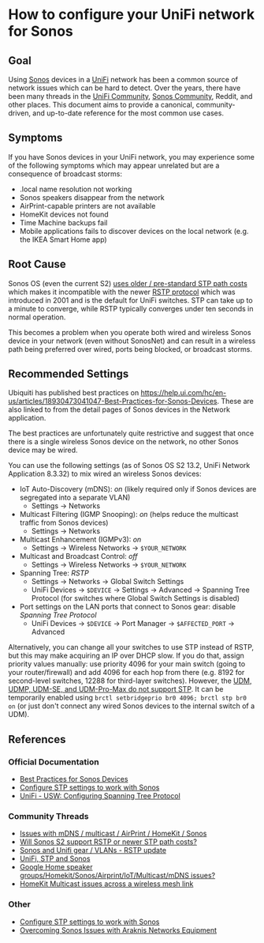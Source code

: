 # How to configure your UniFi network for Sonos

## Goal

Using [Sonos](http://www.sonos.com) devices in a [UniFi](https://www.ui.com/consoles/) network has been a common source of network issues which can be hard to detect. Over the years, there have been many threads in the [UniFi Community](https://community.ui.com), [Sonos Community](https://en.community.sonos.com), Reddit, and other places. This document aims to provide a canonical, community-driven, and up-to-date reference for the most common use cases.

## Symptoms

If you have Sonos devices in your UniFi network, you may experience some of the following symptoms which may appear unrelated but are a consequence of broadcast storms:

- .local name resolution not working
- Sonos speakers disappear from the network
- AirPrint-capable printers are not available
- HomeKit devices not found
- Time Machine backups fail
- Mobile applications fails to discover devices on the local network (e.g. the IKEA Smart Home app)

## Root Cause

Sonos OS (even the current S2) [uses older / pre-standard STP path costs](https://en.community.sonos.com/advanced-setups-229000/will-sonos-s2-support-rstp-or-newer-stp-path-costs-6841084) which makes it incompatible with the newer [RSTP protocol](https://en.wikipedia.org/wiki/Spanning_Tree_Protocol#Rapid_Spanning_Tree_Protocol) which was introduced in 2001 and is the default for UniFi switches. STP can take up to a minute to converge, while RSTP typically converges under ten seconds in normal operation.

This becomes a problem when you operate both wired and wireless Sonos device in your network (even without SonosNet) and can result in a wireless path being preferred over wired, ports being blocked, or broadcast storms.

## Recommended Settings

Ubiquiti has published best practices on https://help.ui.com/hc/en-us/articles/18930473041047-Best-Practices-for-Sonos-Devices. These are also linked to from the detail pages of Sonos devices in the Network application.

The best practices are unfortunately quite restrictive and suggest that once there is a single wireless Sonos device on the network, no other Sonos device may be wired.

You can use the following settings (as of Sonos OS S2 13.2, UniFi Network Application 8.3.32) to mix wired an wireless Sonos devices:

- IoT Auto-Discovery (mDNS): _on_ (likely required only if Sonos devices are segregated into a separate VLAN)
  - Settings -> Networks
- Multicast Filtering (IGMP Snooping): _on_ (helps reduce the multicast traffic from Sonos devices)
  - Settings -> Networks
- Multicast Enhancement (IGMPv3): _on_
  - Settings -> Wireless Networks -> `$YOUR_NETWORK`
- Multicast and Broadcast Control: _off_
  - Settings -> Wireless Networks -> `$YOUR_NETWORK`
- Spanning Tree: _RSTP_
  - Settings -> Networks -> Global Switch Settings
  - UniFi Devices -> `$DEVICE` -> Settings -> Advanced -> Spanning Tree Protocol (for switches where Global Switch Settings is disabled)
- Port settings on the LAN ports that connect to Sonos gear: disable _Spanning Tree Protocol_
  - UniFi Devices -> `$DEVICE` -> Port Manager -> `$AFFECTED_PORT` -> Advanced

Alternatively, you can change all your switches to use STP instead of RSTP, but this may make acquiring an IP over DHCP slow. If you do that, assign priority values manually: use priority 4096 for your main switch (going to your router/firewall) and add 4096 for each hop from there (e.g. 8192 for second-level switches, 12288 for third-layer switches). However, the [UDM, UDMP, UDM-SE, and UDM-Pro-Max do not support STP](https://community.ui.com/questions/UDM-Pro-Ability-to-Toggle-from-RTSP-to-STP/45c8751b-2611-4e78-a779-6846b2dbb9a2). It can be temporarily enabled using `brctl setbridgeprio br0 4096; brctl stp br0 on` (or just don't connect any wired Sonos devices to the internal switch of a UDM).

## References

### Official Documentation
- [Best Practices for Sonos Devices](https://help.ui.com/hc/en-us/articles/18930473041047-Best-Practices-for-Sonos-Devices)
- [Configure STP settings to work with Sonos](https://support.sonos.com/s/article/2118?language=en_US)
- [UniFi - USW: Configuring Spanning Tree Protocol](https://help.ui.com/hc/en-us/articles/360006836773-UniFi-USW-Configuring-Spanning-Tree-Protocol)

### Community Threads
- [Issues with mDNS / multicast / AirPrint / HomeKit / Sonos](https://community.ui.com/questions/Issues-with-mDNS-multicast-AirPrint-HomeKit-Sonos/3d103b00-f1fa-40e0-8c49-ec0a0121e93c)
- [Will Sonos S2 support RSTP or newer STP path costs?](https://en.community.sonos.com/advanced-setups-229000/will-sonos-s2-support-rstp-or-newer-stp-path-costs-6841084)
- [Sonos and Unifi gear / VLANs - RSTP update](https://en.community.sonos.com/advanced-setups-229000/sonos-and-unifi-gear-vlans-rstp-update-6830571)
- [UniFi, STP and Sonos](https://community.ui.com/questions/UniFi-STP-and-Sonos/7f72d9cf-6511-42f6-b6bc-d9b5efb7cb19)
- [Google Home speaker groups/Homekit/Sonos/Airprint/IoT/Multicast/mDNS issues?](https://community.ui.com/questions/Google-Home-speaker-groups-Homekit-Sonos-Airprint-IoT-Multicast-mDNS-issues/294320bd-be6d-4745-b74c-eba70f40958c)
- [HomeKit Multicast issues across a wireless mesh link](https://community.ui.com/questions/HomeKit-Multicast-issues-across-a-wireless-mesh-link/106e0fca-b10a-42b5-9100-4848719e8b84)

### Other

- [Configure STP settings to work with Sonos](https://support.sonos.com/en-us/article/configure-stp-settings-to-work-with-sonos)
- [Overcoming Sonos Issues with Araknis Networks Equipment](https://www.snapav.com/wcsstore/ExtendedSitesCatalogAssetStore/attachments/documents/Networking/SupportDocuments/Sonos_TSB.pdf)
